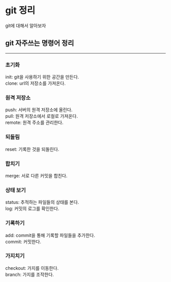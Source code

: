 # git 정리

git에 대해서 알아보자

## git 자주쓰는 명령어 정리

---

### 초기화

init: git을 사용하기 위한 공간을 만든다.  
clone: url의 저장소를 가져온다.

### 원격 저장소

push: 서버의 원격 저장소에 올린다.  
pull: 원격 저장소에서 로컬로 가져온다.  
remote: 원격 주소를 관리한다.

### 되돌림

reset: 기록한 것을 되돌린다.

### 합치기

merge: 서로 다른 커밋을 합친다.

### 상태 보기

status: 추적하는 파일들의 상태를 본다.  
log: 커밋의 로그를 확인한다.

### 기록하기

add: commit을 통해 기록할 파일들을 추가한다.  
commit: 커밋한다.

### 가지치기

checkout: 가지를 이동한다.  
branch: 가지를 조작한다.
